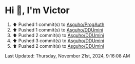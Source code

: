 <h1>Hi 👋, I'm Victor </h1>

<!--RECENT_ACTIVITY:start-->
1. ⬆️ Pushed 1 commit(s) to [Asguho/ProgAuth](https://github.com/Asguho/ProgAuth)<br>
2. ⬆️ Pushed 1 commit(s) to [Asguho/DDUmini](https://github.com/Asguho/DDUmini)<br>
3. ⬆️ Pushed 2 commit(s) to [Asguho/DDUmini](https://github.com/Asguho/DDUmini)<br>
4. ⬆️ Pushed 3 commit(s) to [Asguho/DDUmini](https://github.com/Asguho/DDUmini)<br>
5. ⬆️ Pushed 2 commit(s) to [Asguho/DDUmini](https://github.com/Asguho/DDUmini)<br>
<!--RECENT_ACTIVITY:end-->

<!--RECENT_ACTIVITY:last_update-->
Last Updated: Thursday, November 21st, 2024, 9:16:08 AM
<!--RECENT_ACTIVITY:last_update_end-->
